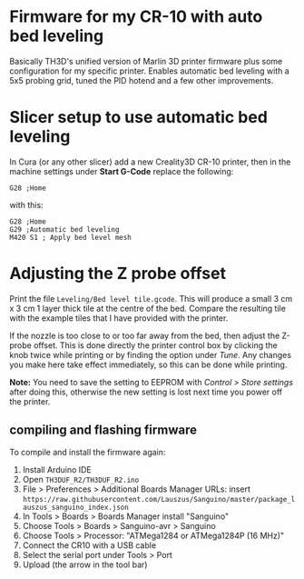 # Firmware for my CR-10 with auto bed leveling

Basically TH3D's unified version of Marlin 3D printer firmware plus some configuration for my specific printer. Enables automatic bed leveling with a 5x5 probing grid, tuned the PID hotend and a few other improvements.

# Slicer setup to use automatic bed leveling
In Cura (or any other slicer) add a new Creality3D CR-10 printer, then in the machine settings under **Start G-Code** replace the following:

```
G28 ;Home
```

with this:

```
G28 ;Home
G29 ;Automatic bed leveling
M420 S1 ; Apply bed level mesh
```

# Adjusting the Z probe offset

Print the file `Leveling/Bed level tile.gcode`. This will produce a small 3 cm x 3 cm 1 layer thick tile at the centre of the bed. Compare the resulting tile with the example tiles that I have provided with the printer.

If the nozzle is too close to or too far away from the bed, then adjust the Z-probe offset. This is done directly the printer control box by clicking the knob twice while printing or by finding the option under *Tune*. Any changes you make here take effect immediately, so this can be done while printing. 

**Note:** You need to save the setting to EEPROM with *Control > Store settings* after doing this, otherwise the new setting is lost next time you power off the printer.

## compiling and flashing firmware
To compile and install the firmware again:

  1. Install Arduino IDE
  2. Open `TH3DUF_R2/TH3DUF_R2.ino`
  3. File > Preferences > Additional Boards Manager URLs: insert `https://raw.githubusercontent.com/Lauszus/Sanguino/master/package_lauszus_sanguino_index.json`
  4. In Tools > Boards > Boards Manager install "Sanguino"
  5. Choose Tools > Boards > Sanguino-avr > Sanguino
  6. Choose Tools > Processor: "ATMega1284 or ATMega1284P (16 MHz)"
  7. Connect the CR10 with a USB cable
  8. Select the serial port under Tools > Port
  9. Upload (the arrow in the tool bar)

